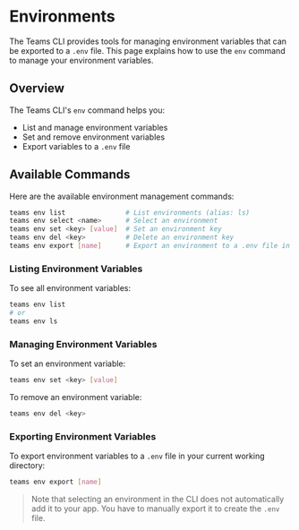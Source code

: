 # Environments

The Teams CLI provides tools for managing environment variables that can be exported to a `.env` file. This page explains how to use the `env` command to manage your environment variables.

## Overview

The Teams CLI's `env` command helps you:

- List and manage environment variables
- Set and remove environment variables
- Export variables to a `.env` file

## Available Commands

Here are the available environment management commands:

```sh
teams env list               # List environments (alias: ls)
teams env select <name>      # Select an environment
teams env set <key> [value]  # Set an environment key
teams env del <key>          # Delete an environment key
teams env export [name]      # Export an environment to a .env file in your current working directory
```

### Listing Environment Variables

To see all environment variables:

```sh
teams env list
# or
teams env ls
```

### Managing Environment Variables

To set an environment variable:

```sh
teams env set <key> [value]
```

To remove an environment variable:

```sh
teams env del <key>
```

### Exporting Environment Variables

To export environment variables to a `.env` file in your current working directory:

```sh
teams env export [name]
```

> Note that selecting an environment in the CLI does not automatically add it to your app. You have to manually export it to create the `.env` file.